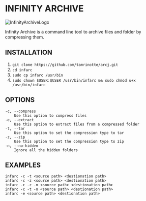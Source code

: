 # INFINITY ARCHIVE
![InfinityArchiveLogo](https://cdn.pixabay.com/photo/2016/10/25/18/18/book-1769625_960_720.png)

Infinity Archive is a command line tool to archive files and folder by compressing them.

## INSTALLATION
1) ```git clone https://github.com/tamrinotte/arcj.git```
2) ```cd infarc```
3) ```sudo cp infarc /usr/bin```
4) ```sudo chown $USER:$USER /usr/bin/infarc && sudo chmod u+x /usr/bin/infarc```

## OPTIONS 
	-c, --compress
		Use this option to compress files
	-e, --extract
		Use this option to extract files from a compressed folder
	-t, --tar
		Use this option to set the compression type to tar
	-z, --zip
		Use this option to set the compression type to zip
	-n, --no-hidden
		Ignore all the hidden folders

## EXAMPLES
	infarc -c -t <source path> <destionation path>
	infarc -c -z <source path> <destionation path>
	infarc -c -z -n <source path> <destionation path>
	infarc -c -t -n <source path> <destionation path>
	infarc -e <source path> <destionation path>

